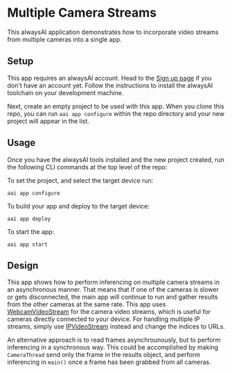 # Multiple Camera Streams

This alwaysAI application demonstrates how to incorporate video streams from multiple cameras into a single app.

## Setup
This app requires an alwaysAI account. Head to the [Sign up page](https://www.alwaysai.co/dashboard) if you don't have an account yet. Follow the instructions to install the alwaysAI toolchain on your development machine.

Next, create an empty project to be used with this app. When you clone this repo, you can run `aai app configure` within the repo directory and your new project will appear in the list.

## Usage
Once you have the alwaysAI tools installed and the new project created, run the following CLI commands at the top level of the repo:

To set the project, and select the target device run:

```
aai app configure
```

To build your app and deploy to the target device:

```
aai app deploy
```

To start the app:

```
aai app start
```

## Design
This app shows how to perform inferencing on multiple camera streams in an asynchronous manner. That means that if one of the cameras is slower or gets disconnected, the main app will continue to run and gather results from the other cameras at the same rate. This app uses [WebcamVideoStream](https://alwaysai.co/docs/edgeiq_api/video_stream.html#edgeiq.edge_tools.WebcamVideoStream) for the camera video streams, which is useful for cameras directly connected to your device. For handling multiple IP streams, simply use [IPVideoStream](https://alwaysai.co/docs/edgeiq_api/video_stream.html#edgeiq.edge_tools.IPVideoStream) instead and change the indices to URLs.

An alternative approach is to read frames asynchrounously, but to perform inferencing in a synchronous way. This could be accomplished by making `CameraThread` send only the frame in the results object, and perform inferencing in `main()` once a frame has been grabbed from all cameras.
